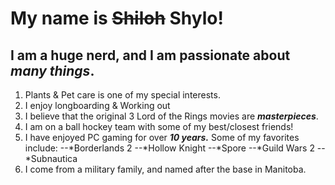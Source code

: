 # My name is ~~Shiloh~~ **Shylo**!
## I am a huge nerd, and I am passionate about *many things*.

1. Plants & Pet care is one of my special interests.
2. I enjoy longboarding & Working out
3. I believe that the original 3 Lord of the Rings movies are **_masterpieces_**.
4. I am on a ball hockey team with some of my best/closest friends!
5. I have enjoyed PC gaming for over **_10 years._** Some of my favorites include:
--*Borderlands 2
--*Hollow Knight
--*Spore
--*Guild Wars 2
--*Subnautica
6. I come from a military family, and named after the base in Manitoba.
